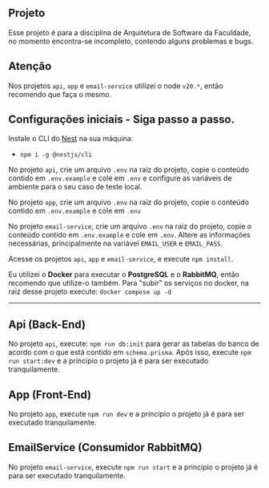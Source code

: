 ## Projeto
Esse projeto é para a disciplina de Arquitetura de Software da Faculdade, no momento encontra-se incompleto, contendo alguns problemas e bugs.

## Atenção
Nos projetos `api`, `app` e `email-service` utilizei o node `v20.*`, então recomendo que faça o mesmo.

## Configurações iniciais - Siga passo a passo.
Instale o CLI do [Nest](https://docs.nestjs.com) na sua máquina:
- `npm i -g @nestjs/cli`

No projeto `api`, crie um arquivo `.env` na raiz do projeto, copie o conteúdo contido em `.env.example` e cole em `.env` e configure as variáveis de ambiente para o seu caso de teste local.

No projeto `app`, crie um arquivo `.env` na raiz do projeto, copie o conteúdo contido em `.env.example` e cole em `.env`

No projeto `email-service`, crie um arquivo `.env` na raiz do projeto, copie o conteúdo contido em `.env.example` e cole em `.env`.
Altere as informações necessárias, principalmente na variável `EMAIL_USER` e `EMAIL_PASS`.

Acesse os projetos `api`, `app` e `email-service`, e execute `npm install`.

Eu utilizei o **Docker** para executar o **PostgreSQL** e o **RabbitMQ**, então recomendo que utilize-o também.
Para "subir" os serviços no docker, na raiz desse projeto execute: `docker compose up -d`

---
## Api (Back-End)
No projeto `api`, execute: `npm run db:init` para gerar as tabelas do banco de acordo com o que está contido em `schema.prisma`.
Após isso, execute `npm run start:dev` e a principio o projeto já é para ser executado tranquilamente.

## App (Front-End)
No projeto `app`, execute `npm run dev` e a principio o projeto já é para ser executado tranquilamente.

## EmailService (Consumidor RabbitMQ)
No projeto `email-service`, execute `npm run start` e a principio o projeto já é para ser executado tranquilamente.
